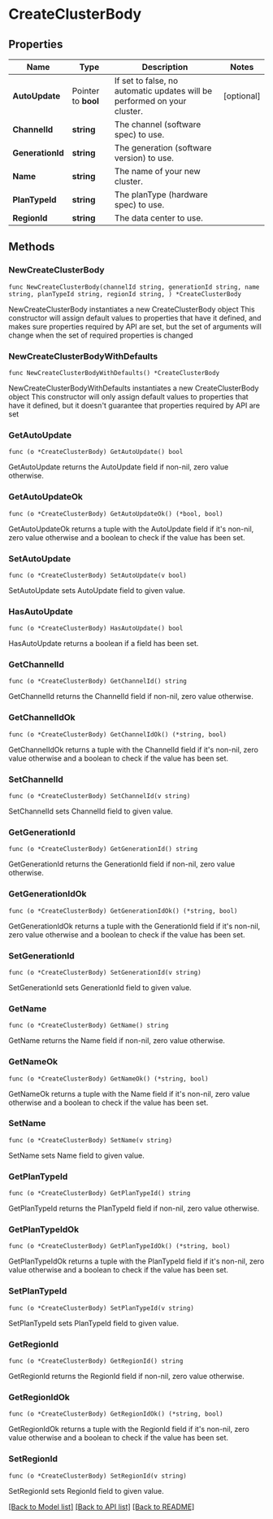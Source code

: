 # CreateClusterBody

## Properties

Name | Type | Description | Notes
------------ | ------------- | ------------- | -------------
**AutoUpdate** | Pointer to **bool** | If set to false, no automatic updates will be performed on your cluster. | [optional] 
**ChannelId** | **string** | The channel (software spec) to use. | 
**GenerationId** | **string** | The generation (software version) to use. | 
**Name** | **string** | The name of your new cluster. | 
**PlanTypeId** | **string** | The planType (hardware spec) to use. | 
**RegionId** | **string** | The data center to use. | 

## Methods

### NewCreateClusterBody

`func NewCreateClusterBody(channelId string, generationId string, name string, planTypeId string, regionId string, ) *CreateClusterBody`

NewCreateClusterBody instantiates a new CreateClusterBody object
This constructor will assign default values to properties that have it defined,
and makes sure properties required by API are set, but the set of arguments
will change when the set of required properties is changed

### NewCreateClusterBodyWithDefaults

`func NewCreateClusterBodyWithDefaults() *CreateClusterBody`

NewCreateClusterBodyWithDefaults instantiates a new CreateClusterBody object
This constructor will only assign default values to properties that have it defined,
but it doesn't guarantee that properties required by API are set

### GetAutoUpdate

`func (o *CreateClusterBody) GetAutoUpdate() bool`

GetAutoUpdate returns the AutoUpdate field if non-nil, zero value otherwise.

### GetAutoUpdateOk

`func (o *CreateClusterBody) GetAutoUpdateOk() (*bool, bool)`

GetAutoUpdateOk returns a tuple with the AutoUpdate field if it's non-nil, zero value otherwise
and a boolean to check if the value has been set.

### SetAutoUpdate

`func (o *CreateClusterBody) SetAutoUpdate(v bool)`

SetAutoUpdate sets AutoUpdate field to given value.

### HasAutoUpdate

`func (o *CreateClusterBody) HasAutoUpdate() bool`

HasAutoUpdate returns a boolean if a field has been set.

### GetChannelId

`func (o *CreateClusterBody) GetChannelId() string`

GetChannelId returns the ChannelId field if non-nil, zero value otherwise.

### GetChannelIdOk

`func (o *CreateClusterBody) GetChannelIdOk() (*string, bool)`

GetChannelIdOk returns a tuple with the ChannelId field if it's non-nil, zero value otherwise
and a boolean to check if the value has been set.

### SetChannelId

`func (o *CreateClusterBody) SetChannelId(v string)`

SetChannelId sets ChannelId field to given value.


### GetGenerationId

`func (o *CreateClusterBody) GetGenerationId() string`

GetGenerationId returns the GenerationId field if non-nil, zero value otherwise.

### GetGenerationIdOk

`func (o *CreateClusterBody) GetGenerationIdOk() (*string, bool)`

GetGenerationIdOk returns a tuple with the GenerationId field if it's non-nil, zero value otherwise
and a boolean to check if the value has been set.

### SetGenerationId

`func (o *CreateClusterBody) SetGenerationId(v string)`

SetGenerationId sets GenerationId field to given value.


### GetName

`func (o *CreateClusterBody) GetName() string`

GetName returns the Name field if non-nil, zero value otherwise.

### GetNameOk

`func (o *CreateClusterBody) GetNameOk() (*string, bool)`

GetNameOk returns a tuple with the Name field if it's non-nil, zero value otherwise
and a boolean to check if the value has been set.

### SetName

`func (o *CreateClusterBody) SetName(v string)`

SetName sets Name field to given value.


### GetPlanTypeId

`func (o *CreateClusterBody) GetPlanTypeId() string`

GetPlanTypeId returns the PlanTypeId field if non-nil, zero value otherwise.

### GetPlanTypeIdOk

`func (o *CreateClusterBody) GetPlanTypeIdOk() (*string, bool)`

GetPlanTypeIdOk returns a tuple with the PlanTypeId field if it's non-nil, zero value otherwise
and a boolean to check if the value has been set.

### SetPlanTypeId

`func (o *CreateClusterBody) SetPlanTypeId(v string)`

SetPlanTypeId sets PlanTypeId field to given value.


### GetRegionId

`func (o *CreateClusterBody) GetRegionId() string`

GetRegionId returns the RegionId field if non-nil, zero value otherwise.

### GetRegionIdOk

`func (o *CreateClusterBody) GetRegionIdOk() (*string, bool)`

GetRegionIdOk returns a tuple with the RegionId field if it's non-nil, zero value otherwise
and a boolean to check if the value has been set.

### SetRegionId

`func (o *CreateClusterBody) SetRegionId(v string)`

SetRegionId sets RegionId field to given value.



[[Back to Model list]](../README.md#documentation-for-models) [[Back to API list]](../README.md#documentation-for-api-endpoints) [[Back to README]](../README.md)


